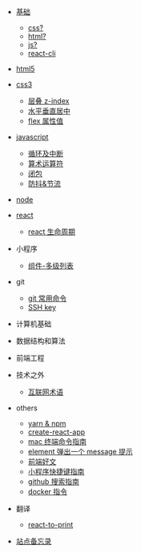 -   [基础](basic/)

    -   [css?](basic/css-questions)
    -   [html?](basic/html-questions)
    -   [js?](basic/javascript-questions)
    -   [react-cli](basic/react-start)

-   [html5](html5/)

-   [css3](css3/)

    -   [层叠 z-index](css3/layer)
    -   [水平垂直居中](css3/center)
    -   [flex 属性值](css3/flex)

-   [javascript](javascript/)

    -   [循环及中断](javascript/loop)
    -   [算术运算符](javascript/operator)
    -   [闭包](javascript/closure)
    -   [防抖&节流](javascript/debounce)

-   [node](node/)
-   [react](react/)

    -   [react 生命周期](react/lifetime)

-   小程序

    -   [组件-多级列表](miniprogram/component)

-   git

    -   [git 常用命令](git/git常用命令)
    -   [SSH key](git/ssh)

-   计算机基础
-   数据结构和算法
-   前端工程
-   技术之外

    -   [互联网术语](extend/互联网术语)

-   others

    -   [yarn & npm](others/yarn)
    -   [create-react-app](others/create-react-app)
    -   [mac 终端命令指南](others/mac终端命令指南)
    -   [element 弹出一个 message 提示](others/element)
    -   [前端好文](others/前端好文)
    -   [小程序快捷键指南](others/miniprogram)
    -   [github 搜索指南](others/github)
    -   [docker 指令](others/docker)

-   翻译

    -   [react-to-print](translation/print.md)

-   [站点备忘录](website)
